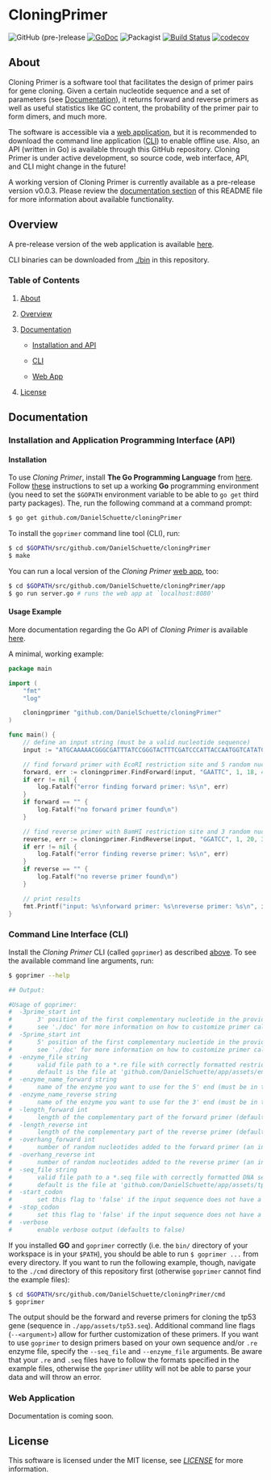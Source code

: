 # CloningPrimer

![GitHub (pre-)release](https://img.shields.io/badge/release-v0.0.3-green.svg) [![GoDoc](https://godoc.org/github.com/DanielSchuette/cloningPrimer?status.svg)](https://godoc.org/github.com/DanielSchuette/cloningPrimer) ![Packagist](https://img.shields.io/packagist/l/doctrine/orm.svg) [![Build Status](https://travis-ci.org/DanielSchuette/cloningPrimer.svg?branch=master)](https://travis-ci.org/DanielSchuette/cloningPrimer) [![codecov](https://codecov.io/gh/DanielSchuette/cloningPrimer/branch/master/graph/badge.svg)](https://codecov.io/gh/DanielSchuette/cloningPrimer)

## <a name="about"></a> About

Cloning Primer is a software tool that facilitates the design of primer pairs for gene cloning. Given a certain nucleotide sequence and a set of parameters (see [Documentation](#documentation)), it returns forward and reverse primers as well as useful statistics like GC content, the probability of the primer pair to form dimers, and much more.

The software is accessible via a [web application](http://www.cloningprimer.com), but it is recommended to download the command line application ([CLI](./bin)) to enable offline use. Also, an API (written in Go) is available through this GitHub repository. Cloning Primer is under active development, so source code, web interface, API, and CLI might change in the future!

A working version of Cloning Primer is currently available as a pre-release version v0.0.3. Please review the [documentation section](#documentation) of this README file for more information about available functionality.





## <a name="overview"></a> Overview

A pre-release version of the web application is available [here](http://www.cloningprimer.com).

CLI binaries can be downloaded from [./bin](./bin) in this repository.


### Table of Contents

1. [About](#about)

2. [Overview](#overview)

3. [Documentation](#documentation)

    * [Installation and API](#api)

    * [CLI](#cli)

    * [Web App](#web_app)

4. [License](#license)




## <a name="documentation"></a> Documentation

### <a name="api"></a> Installation and Application Programming Interface (API)

#### Installation

To use *Cloning Primer*, install **The Go Programming Language** from [here](https://golang.org/). Follow [these](https://golang.org/doc/code.html) instructions to set up a working **Go** programming environment (you need to set the `$GOPATH` environment variable to be able to `go get` third party packages). The, run the following command at a command prompt:

```bash
$ go get github.com/DanielSchuette/cloningPrimer
```

To install the `goprimer` command line tool (CLI), run:

```bash
$ cd $GOPATH/src/github.com/DanielSchuette/cloningPrimer
$ make
```

You can run a local version of the *Cloning Primer* [web app](http://cloningprimer.com), too:

```bash
$ cd $GOPATH/src/github.com/DanielSchuette/cloningPrimer/app
$ go run server.go # runs the web app at `localhost:8080'
```

#### Usage Example

More documentation regarding the Go API of *Cloning Primer* is available [here](https://godoc.org/github.com/DanielSchuette/cloningPrimer).

A minimal, working example:

```go
package main

import (
	"fmt"
	"log"

	cloningprimer "github.com/DanielSchuette/cloningPrimer"
)

func main() {
	// define an input string (must be a valid nucleotide sequence)
	input := "ATGCAAAAACGGGCGATTTATCCGGGTACTTTCGATCCCATTACCAATGGTCATATCGATATCGTGACGCGCGCCACGCAGATGTTCGATCACGTTATTCTGGCGATTGCCGCCAGCCCCAGTAAAAAACCGATGTTTACCCTGGAAGAGCGTGTGGCACTGGCACAGCAGGCAACCGCGCATCTGGGGAACGTGGAAGTGGTCGGGTTTAGTGATTTAATGGCGAACTTCGCCCGTAATCAACACGCTACGGTGCTGATTCGTGGCCTGCGTGCGGTGGCAGATTTTGAATATGAAATGCAGCTGGCGCATATGAATCGCCACTTAATGCCGGAACTGGAAAGTGTGTTTCTGATGCCGTCGAAAGAGTGGTCGTTTATCTCTTCATCGTTGGTGAAAGAGGTGGCGCGCCATCAGGGCGATGTCACCCATTTCCTGCCGGAGAATGTCCATCAGGCGCTGATGGCGAAGTTAGCGTAG"

	// find forward primer with EcoRI restriction site and 5 random nucleotides as an overhang
	forward, err := cloningprimer.FindForward(input, "GAATTC", 1, 18, 4, false)
	if err != nil {
		log.Fatalf("error finding forward primer: %s\n", err)
	}
	if forward == "" {
		log.Fatalf("no forward primer found\n")
	}

	// find reverse primer with BamHI restriction site and 3 random nucleotides as an overhang
	reverse, err := cloningprimer.FindReverse(input, "GGATCC", 1, 20, 3, true)
	if err != nil {
		log.Fatalf("error finding reverse primer: %s\n", err)
	}
	if reverse == "" {
		log.Fatalf("no reverse primer found\n")
	}

	// print results
	fmt.Printf("input: %s\nforward primer: %s\nreverse primer: %s\n", input, forward, reverse)
}
```


### <a name="cli"></a> Command Line Interface (CLI)

Install the *Cloning Primer* CLI (called `goprimer`) as described [above](#api). To see the available command line arguments, run:

```bash
$ goprimer --help

## Output:

#Usage of goprimer:
#  -3prime_start int
#    	3' position of the first complementary nucleotide in the provided sequence that the reverse primer should bind to
#    	see './doc' for more information on how to customize primer calculations (default 1)
#  -5prime_start int
#    	5' position of the first complementary nucleotide in the provided sequence that the forward primer should bind to
#    	see './doc' for more information on how to customize primer calculations (default 1)
#  -enzyme_file string
#    	valid file path to a *.re file with correctly formatted restriction enzyme information
#    	default is the file at 'github.com/DanielSchuette/app/assets/enzymes.re' (default "../app/assets/enzymes.re")
#  -enzyme_name_forward string
#    	name of the enzyme you want to use for the 5' end (must be in the '--enzyme_file') (default "BamHI")
#  -enzyme_name_reverse string
#    	name of the enzyme you want to use for the 3' end (must be in the '--enzyme_file') (default "EcoRI")
#  -length_forward int
#    	length of the complementary part of the forward primer (default 18)
#  -length_reverse int
#    	length of the complementary part of the reverse primer (default 18)
#  -overhang_forward int
#    	number of random nucleotides added to the forward primer (an integer between 2 - 10) (default 4)
#  -overhang_reverse int
#    	number of random nucleotides added to the reverse primer (an integer between 2 - 10) (default 4)
#  -seq_file string
#    	valid file path to a *.seq file with correctly formatted DNA sequence information
#    	default is the file at 'github.com/DanielSchuette/app/assets/tp53.seq' (default "../app/assets/tp53.seq")
#  -start_codon
#    	set this flag to 'false' if the input sequence does not have a start codon (an ATG will be added automatically) (default true)
#  -stop_codon
#    	set this flag to 'false' if the input sequence does not have a stop cdon (then, a TAA will be added automatically) (default true)
#  -verbose
#    	enable verbose output (defaults to false)
```

If you installed **GO** and `goprimer` correctly (i.e. the `bin/` directory of your workspace is in your `$PATH`), you should be able to run `$ goprimer ...` from every directory. If you want to run the following example, though, navigate to the `./cmd` directory of this repository first (otherwise `goprimer` cannot find the example files):

```bash
$ cd $GOPATH/src/github.com/DanielSchuette/cloningPrimer/cmd
$ goprimer
```

The output should be the forward and reverse primers for cloning the tp53 gene (sequence in `./app/assets/tp53.seq`). Additional command line flags (`--<argument>`) allow for further customization of these primers. If you want to use `goprimer` to design primers based on your own sequence and/or `.re` enzyme file, specify the `--seq_file` and `--enzyme_file` arguments. Be aware that your `.re` and `.seq` files have to follow the formats specified in the example files, otherwise the `goprimer` utility will not be able to parse your data and will throw an error.


### <a name="web_app"></a> Web Application

Documentation is coming soon.




## <a name="license"></a> License

This software is licensed under the MIT license, see *[LICENSE](./LICENSE.txt)* for more information.


